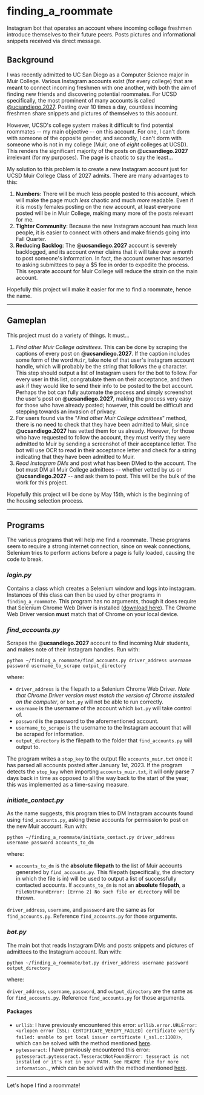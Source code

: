 # finding\_a\_roommate

Instagram bot that operates an account where incoming college freshmen introduce themselves to their future peers. Posts pictures and informational snippets received via direct message.

## Background

I was recently admitted to UC San Diego as a Computer Science major in Muir College. Various Instagram accounts exist (for every college) that are meant to connect incoming freshmen with one another, with both the aim of finding new friends and discovering potential roommates. For UCSD specifically, the most prominent of many accounts is called [@ucsandiego.2027](https://www.instagram.com/ucsandiego.2027/). Posting over 10 times a day, countless incoming freshmen share snippets and pictures of themselves to this account. 

However, UCSD's college system makes it difficult to find potential roommates -- my main objective -- on this account. For one, I can't dorm with someone of the opposite gender, and secondly, I can't dorm with someone who is not in my college (Muir, one of *eight* colleges at UCSD). This renders the significant majority of the posts on @**ucsandiego.2027** irrelevant (for my purposes). The page is chaotic to say the least...

My solution to this problem is to create a new Instagram account just for UCSD Muir College Class of 2027 admits. There are many advantages to this:

1. **Numbers**: There will be much less people posted to this account, which will make the page much *less* chaotic and much *more* readable. Even if it is mostly females posting on the new account, at least everyone posted will be in Muir College, making many more of the posts relevant for me.
2. **Tighter Community**: Because the new Instagram account has much less people, it is easier to connect with others and make friends going into Fall Quarter.
3. **Reducing Backlog**: The @**ucsandiego.2027** account is severely backlogged, and its account owner claims that it will take over a month to post someone's information. In fact, the account owner has resorted to asking submittees to pay a $5 fee in order to expedite the process. This separate account for Muir College will reduce the strain on the main account.

Hopefully this project will make it easier for me to find a roommate, hence the name.

---

## Gameplan
This project must do a variety of things. It must...

1. *Find other Muir College admittees*. This can be done by scraping the captions of every post on @**ucsandiego.2027**. If the caption includes some form of the word `Muir`, take note of that user's instagram account handle, which will probably be the string that follows the `@` character. This step should output a list of Instagram users for the bot to follow. For every user in this list, congratulate them on their acceptance, and then ask if they would like to send their info to be posted to the bot account. Perhaps the bot can fully automate the process and simply screenshot the user's post on @**ucsandiego.2027**, making the process very easy for those who have already posted; however, this could be difficult and stepping towards an invasion of privacy.
2. For users found via the "*Find other Muir College admittees*" method, there is no need to check that they have been admitted to Muir, since @**ucsandiego.2027** has vetted them for us already. However, for those who have requested to follow the account, they must verify they were admitted to Muir by sending a screenshot of their acceptance letter. The bot will use OCR to read in their acceptance letter and check for a string indicating that they have been admitted to Muir.
3. *Read Instagram DMs* and post what has been DMed to the account. The bot must DM all Muir College admittees -- whether vetted by us or @**ucsandiego.2027** -- and ask them to post. This will be the bulk of the work for this project.

Hopefully this project will be done by May 15th, which is the beginning of the housing selection process.

---

## Programs
The various programs that will help me find a roommate. These programs seem to require a strong internet connection, since on weak connections, Selenium tries to perform actions before a page is fully loaded, causing the code to break.


### *login.py*
Contains a class which creates a Selenium window and logs into instagram. Instances of this class can then be used by other programs in `finding_a_roommate`. This program has no arguments, though it does require that Selenium Chrome Web Driver is installed ([download here](https://chromedriver.chromium.org/downloads)). The Chrome Web Driver version **must** match that of Chrome on your local device.


### *find_accounts.py*
Scrapes the @**ucsandiego.2027** account to find incoming Muir students, and makes note of their Instagram handles. Run with:

```
python ~/finding_a_roommate/find_accounts.py driver_address username password username_to_scrape output_directory
```

where:

- `driver_address` is the filepath to a Selenium Chrome Web Driver. *Note that Chrome Driver version must match the version of Chrome installed on the computer*, or `bot.py` will not be able to run correctly.
- `username` is the username of the account which `bot.py` will take control of.
- `password` is the password to the aforementioned account.
- `username_to_scrape` is the username to the Instagram account that will be scraped for information.
- `output_directory` is the filepath to the folder that `find_accounts.py` will output to.

The program writes a `stop_key` to the output file `accounts_muir.txt` once it has parsed all accounts posted after January 1st, 2023. If the program detects the `stop_key` when importing `accounts_muir.txt`, it will only parse 7 days back in time as opposed to all the way back to the start of the year; this was implemented as a time-saving measure.


### *initiate_contact.py*
As the name suggests, this program tries to DM Instagram accounts found using `find_accounts.py`, asking these accounts for permission to post on the new Muir account. Run with:

```
python ~/finding_a_roommate/initiate_contact.py driver_address username password accounts_to_dm
```

where:

- `accounts_to_dm` is the **absolute filepath** to the list of Muir accounts generated by `find_accounts.py`. This filepath (specifically, the directory in which the file is in) will be used to output a list of successfully contacted accounts. If `accounts_to_dm` is not an **absolute filepath**, a `FileNotFoundError: [Errno 2] No such file or directory` will be thrown.

`driver_address`, `username`, and `password` are the same as for `find_accounts.py`. Reference `find_accounts.py` for those arguments.


### *bot.py*
The main bot that reads Instagram DMs and posts snippets and pictures of admittees to the Instagram account. Run with:

```
python ~/finding_a_roommate/bot.py driver_address username password output_directory
```

where:

`driver_address`, `username`, `password`, and `output_directory` are the same as for `find_accounts.py`. Reference `find_accounts.py` for those arguments.


#### Packages

- `urllib`: I have previously encountered this error: `urllib.error.URLError: <urlopen error [SSL: CERTIFICATE_VERIFY_FAILED] certificate verify failed: unable to get local issuer certificate (_ssl.c:1108)>`, which can be solved with the method mentioned [here](https://stackoverflow.com/questions/50236117/scraping-ssl-certificate-verify-failed-error-for-http-en-wikipedia-org).
- `pytesseract`: I have previously encountered this error: `pytesseract.pytesseract.TesseractNotFoundError: tesseract is not installed or it's not in your PATH. See README file for more information.`, which can be solved with the method mentioned [here](https://stackoverflow.com/questions/50951955/pytesseract-tesseractnotfound-error-tesseract-is-not-installed-or-its-not-i).

---

Let's hope I find a roommate!
